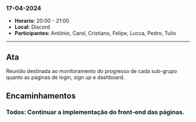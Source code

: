 ### 17-04-2024

- **Horario:** 20:00 - 21:00
- **Local:** Discord
- **Participantes:** Antônio, Carol, Cristiano, Felipe, Lucca, Pedro, Tulio 

---

## Ata

Reunião destinada ao monitoramento do progresso de cada sub-grupo quanto as páginas de login, sign up e dashboard. 

## Encaminhamentos
### Todos: Continuar a implementação do front-end das páginas.
    

